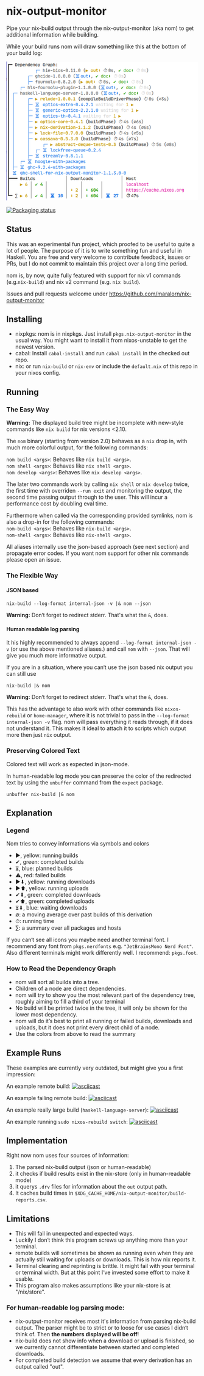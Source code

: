 # nix-output-monitor

Pipe your nix-build output through the nix-output-monitor (aka nom) to get additional information while building.

While your build runs nom will draw something like this at the bottom of your build log:

![](example-screenshot.png)

[![Packaging status](https://repology.org/badge/vertical-allrepos/nix-output-monitor.svg)](https://repology.org/project/nix-output-monitor/versions)


## Status

This was an experimental fun project, which proofed to be useful to quite a lot of people.
The purpose of it is to write something fun and useful in Haskell.
You are free and very welcome to contribute feedback, issues or PRs, but I do not commit to maintain this project over a long time period.

nom is, by now, quite fully featured with support for nix v1 commands (e.g.`nix-build`) and nix v2 command (e.g. `nix build`).

Issues and pull requests welcome under https://github.com/maralorn/nix-output-monitor

## Installing

* nixpkgs: nom is in nixpkgs. Just install `pkgs.nix-output-monitor` in the usual way. You might want to install it from nixos-unstable to get the newest version.
* cabal: Install `cabal-install` and run `cabal install` in the checked out repo.
* nix: or run `nix-build` or `nix-env` or include the `default.nix` of this repo in your nixos config.

## Running

### The Easy Way

**Warning:** The displayed build tree might be incomplete with new-style commands like `nix build` for nix versions <2.10.

The `nom` binary (starting from version 2.0) behaves as a `nix` drop in, with much more colorful output, for the following commands:

`nom build <args>`: Behaves like `nix build <args>`.  
`nom shell <args>`: Behaves like `nix shell <args>`.  
`nom develop <args>`: Behaves like `nix develop <args>`.  

The later two commands work by calling `nix shell` or `nix develop` twice, the first time with overriden `--run exit` and monitoring the output, the second time passing output through to the user. This will incur a performance cost by doubling eval time.

Furthermore when called via the corresponding provided symlinks, nom is also a drop-in for the following commands:  
`nom-build <args>`: Behaves like `nix-build <args>`.  
`nom-shell <args>`: Behaves like `nix-shell <args>`.  

All aliases internally use the json-based approach (see next section) and propagate error codes.
If you want nom support for other nix commands please open an issue.

### The Flexible Way

#### JSON based
```shell
nix-build --log-format internal-json -v |& nom --json
```
**Warning:** Don‘t forget to redirect stderr. That's what the `&`, does.


#### Human readable log parsing

It his highly recommended to always append `--log-format internal-json -v` (or use the above mentioned aliases.) and call `nom` with `--json`. That will give you much more informative output.

If you are in a situation, where you can‘t use the json based nix output you can still use
```shell
nix-build |& nom
```

**Warning:** Don‘t forget to redirect stderr. That's what the `&`, does.

This has the advantage to also work with other commands like `nixos-rebuild` or `home-manager`, where it is not trivial to pass in the `--log-format internal-json -v` flag. nom will pass everything it reads through, if it does not understand it. This makes it ideal to attach it to scripts which output more then just `nix` output.

### Preserving Colored Text

Colored text will work as expected in json-mode.

In human-readable log mode you can preserve the color of the redirected text by using the `unbuffer` command from the `expect` package.

```shell
unbuffer nix-build |& nom
```

## Explanation

### Legend

Nom tries to convey informations via symbols and colors

* ▶, yellow: running builds
* ✔, green: completed builds
* ⏳︎︎︎, blue: planned builds
* ⚠, red: failed builds
* ▶⬇, yellow: running downloads
* ▶⬆, yellow: running uploads
* ✔⬇, green: completed downloads
* ✔⬆, green: completed uploads
* ⏳︎︎︎⬇, blue: waiting downloads
* ∅: a moving average over past builds of this derivation
* ⏱︎: running time 
* ∑: a summary over all packages and hosts

If you can‘t see all icons you maybe need another terminal font.
I recommend any font from `pkgs.nerdfonts` e.g. `"JetBrainsMono Nerd Font"`.
Also different terminals might work differently well. I recommend: `pkgs.foot`.

### How to Read the Dependency Graph

* nom will sort all builds into a tree.
* Children of a node are direct dependencies.
* nom will try to show you the most relevant part of the dependency tree, roughly aiming to fill a third of your terminal
* No build will be printed twice in the tree, it will only be shown for the lower most dependency.
* nom will do it’s best to print all running or failed builds, downloads and uploads, but it does not print every direct child of a node.
* Use the colors from above to read the summary

## Example Runs

These examples are currently very outdated, but might give you a first impression:

An example remote build:
[![asciicast](https://asciinema.org/a/TASdstyOJm3reqFcKZrekgH65.svg)](https://asciinema.org/a/TASdstyOJm3reqFcKZrekgH65)

An example failing remote build:
[![asciicast](https://asciinema.org/a/TASdstyOJm3reqFcKZrekgH65.svg)](https://asciinema.org/a/TASdstyOJm3reqFcKZrekgH65)

An example really large build (`haskell-language-server`):
[![asciicast](https://asciinema.org/a/DDdRLAaiL65PsYUS4dvEaFWBm.svg)](https://asciinema.org/a/DDdRLAaiL65PsYUS4dvEaFWBm)

An example running `sudo nixos-rebuild switch`:
[![asciicast](https://asciinema.org/a/fQTfaxCjNQoNz9eJYGGrLZTcw.svg)](https://asciinema.org/a/fQTfaxCjNQoNz9eJYGGrLZTcw)

## Implementation

Right now nom uses four sources of information:

1. The parsed nix-build output (json or human-readable)
2. it checks if build results exist in the nix-store (only in human-readable mode)
3. it querys `.drv` files for information about the `out` output path.
4. It caches build times in `$XDG_CACHE_HOME/nix-output-monitor/build-reports.csv`.

## Limitations

* This will fail in unexpected and expected ways.
* Luckily I don‘t think this program screws up anything more than your terminal.
* remote builds will sometimes be shown as running even when they are actually still waiting for uploads or downloads. This is how nix reports it.
* Terminal clearing and reprinting is brittle. It might fail with your terminal or terminal width. But at this point I‘ve invested some effort to make it usable.
* This program also makes assumptions like your nix-store is at "/nix/store".

### For human-readable log parsing mode:
* nix-output-monitor receives most it's information from parsing nix-build output. The parser might be to strict or to loose for use cases I didn‘t think of. Then **the numbers displayed will be off**!
* nix-build does not show info when a download or upload is finished, so we currently cannot differentiate between started and completed downloads.
* For completed build detection we assume that every derivation has an output called "out".
